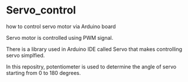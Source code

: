 # Servo_control
how to control servo motor via Arduino board 

Servo motor is controlled using PWM signal. 

There is a library used in Arduino IDE called Servo that makes controlling servo simplfied. 

In this repositry, potentiometer is used to determine the angle of servo starting from 0 to 180 degrees.  
